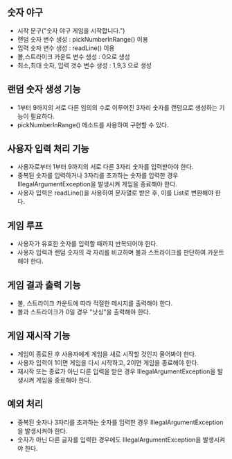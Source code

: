 숫자 야구
-

- 시작 문구("숫자 야구 게임을 시작합니다.")
- 랜덤 숫자 변수 생성 : pickNumberInRange() 이용
- 입력 숫자 변수 생성 : readLine() 이용
- 볼,스트라이크 카운트 변수 생성 : 0으로 생성
- 최소,최대 숫자, 입력 갯수 변수 생성 : 1,9,3 으로 생성

랜덤 숫자 생성 기능
-

- 1부터 9까지의 서로 다른 임의의 수로 이루어진 3자리 숫자를 랜덤으로 생성하는 기능이 필요하다.
- pickNumberInRange() 메소드를 사용하여 구현할 수 있다.

사용자 입력 처리 기능
-

- 사용자로부터 1부터 9까지의 서로 다른 3자리 숫자를 입력받아야 한다.
- 중복된 숫자를 입력하거나 3자리를 초과하는 숫자를 입력한 경우 IllegalArgumentException을 발생시켜 게임을 종료해야 한다.
- 사용자 입력은 readLine()을 사용하여 문자열로 받은 후, 이를 List<Integer>로 변환해야 한다.

게임 루프
-

- 사용자가 유효한 숫자를 입력할 때까지 반복되어야 한다.
- 사용자 입력과 랜덤 숫자의 각 자리를 비교하며 볼과 스트라이크를 판단하여 카운트해야 한다.

게임 결과 출력 기능
-

- 볼, 스트라이크 카운트에 따라 적절한 메시지를 출력해야 한다.
- 볼과 스트라이크가 0일 경우 "낫싱"을 출력해야 한다.

게임 재시작 기능
-

- 게임이 종료된 후 사용자에게 게임을 새로 시작할 것인지 물어봐야 한다.
- 사용자 입력이 1이면 게임을 다시 시작하고, 2이면 게임을 종료해야 한다.
- 재시작 또는 종료가 아닌 다른 입력을 받은 경우 IllegalArgumentException을 발생시켜 게임을 종료해야 한다.

예외 처리
-

- 중복된 숫자나 3자리를 초과하는 숫자를 입력한 경우 IllegalArgumentException을 발생시켜야 한다.
- 숫자가 아닌 다른 글자를 입력한 경우에도 IllegalArgumentException을 발생시켜야 한다.

